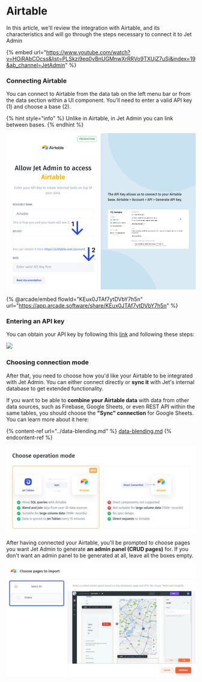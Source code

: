 # Airtable

In this article, we'll review the integration with Airtable, and its characteristics and will go through the steps necessary to connect it to Jet Admin

{% embed url="https://www.youtube.com/watch?v=HOiRAbCOcss&list=PLSkzi9eq0vBnUGMnwXrRRVo9TXUjZ7uSj&index=19&ab_channel=JetAdmin" %}

### Connecting Airtable

You can connect to Airtable from the data tab on the left menu bar or from the data section within a UI component. You'll need to enter a valid API key (1) and choose a base (2).

{% hint style="info" %}
Unlike in Airtable, in Jet Admin you can link between bases.
{% endhint %}

![](../../.gitbook/assets/dtnxcfy.png)

{% @arcade/embed flowId="KEux0JTAf7ytDVbY7h5n" url="https://app.arcade.software/share/KEux0JTAf7ytDVbY7h5n" %}

### Entering an API key

You can obtain your API key by following this [link](https://airtable.com/account) and following these steps:

![](<../../.gitbook/assets/Запись экрана 2021-05-16 в 10.14.40.gif>)

### Choosing connection mode&#x20;

After that, you need to choose how you'd like your Airtable to be integrated with Jet Admin. You can either connect directly or **sync it** with Jet's internal database to get extended functionality.&#x20;

If you want to be able to **combine your Airtable data** with data from other data sources, such as Firebase, Google Sheets, or even REST API within the same tables, you should choose the **"Sync" connection** for Google Sheets. You can learn more about it here:

{% content-ref url="../data-blending.md" %}
[data-blending.md](../data-blending.md)
{% endcontent-ref %}

![](../../.gitbook/assets/ilhj.JPG)

After having connected your Airtable, you'll be prompted to choose pages you want Jet Admin to generate **an admin panel (CRUD pages)** for. If you don't want an admin panel to be generated at all, leave all the boxes empty.

![](../../.gitbook/assets/xtfmcnyu.png)
